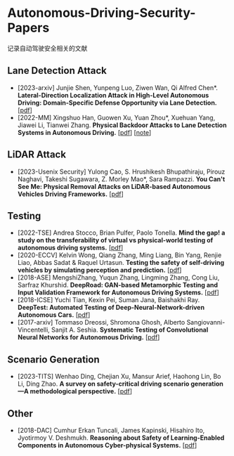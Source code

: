 # Autonomous-Driving-Security-Papers
记录自动驾驶安全相关的文献

## Lane Detection Attack

- [2023-arxiv] Junjie Shen, Yunpeng Luo, Ziwen Wan, Qi Alfred Chen\*. **Lateral-Direction Localization Attack in High-Level Autonomous Driving: Domain-Specific Defense Opportunity via Lane Detection.** [[pdf](https://arxiv.org/abs/2307.14540)]
- [2022-MM] Xingshuo Han, Guowen Xu, Yuan Zhou\*, Xuehuan Yang, Jiawei Li, Tianwei Zhang. **Physical Backdoor Attacks to Lane Detection Systems in Autonomous Driving.** [[pdf](https://arxiv.org/pdf/2203.00858.pdf)] [[note](https://blog.csdn.net/m0_38068876/article/details/132547172)]



## LiDAR Attack

- [2023-Usenix Security] Yulong Cao, S. Hrushikesh Bhupathiraju, Pirouz Naghavi, Takeshi Sugawara, Z. Morley Mao\*, Sara Rampazzi. **You Can't See Me: Physical Removal Attacks on LiDAR-based Autonomous Vehicles Driving Frameworks.** [[pdf](https://www.usenix.org/conference/usenixsecurity23/presentation/cao)]



## Testing

- [2022-TSE] Andrea Stocco, Brian Pulfer, Paolo Tonella. **Mind the gap! a study on the transferability of virtual vs physical-world testing of autonomous driving systems.** [[pdf](https://arxiv.org/pdf/2112.11255)]
- [2020-ECCV] Kelvin Wong, Qiang Zhang, Ming Liang, Bin Yang, Renjie Liao, Abbas Sadat & Raquel Urtasun. **Testing the safety of self-driving vehicles by simulating perception and prediction.** [[pdf](https://arxiv.org/pdf/2008.06020.pdf)]
- [2018-ASE] MengshiZhang, Yuqun Zhang, Lingming Zhang, Cong Liu, Sarfraz Khurshid. **DeepRoad: GAN-based Metamorphic Testing and Input Validation Framework for Autonomous Driving Systems.** [[pdf](https://dl.acm.org/doi/abs/10.1145/3238147.3238187)]
- [2018-ICSE] Yuchi Tian, Kexin Pei, Suman Jana, Baishakhi Ray. **DeepTest: Automated Testing of Deep-Neural-Network-driven Autonomous Cars.** [[pdf](https://dl.acm.org/doi/pdf/10.1145/3180155.3180220)]
- [2017-arxiv] Tommaso Dreossi, Shromona Ghosh, Alberto Sangiovanni-Vincentelli, Sanjit A. Seshia. **Systematic Testing of Convolutional Neural Networks for Autonomous Driving.** [[pdf](https://arxiv.org/abs/1708.03309)]



## Scenario Generation

- [2023-TITS] Wenhao Ding, Chejian Xu, Mansur Arief, Haohong Lin, Bo Li, Ding Zhao. **A survey on safety-critical driving scenario generation—A methodological perspective.** [[pdf](https://arxiv.org/pdf/2202.02215)]

  

## Other

- [2018-DAC] Cumhur Erkan Tuncali, James Kapinski, Hisahiro Ito, Jyotirmoy V. Deshmukh. **Reasoning about Safety of Learning-Enabled Components in Autonomous Cyber-physical Systems.** [[pdf](https://dl.acm.org/doi/abs/10.1145/3195970.3199852)]

